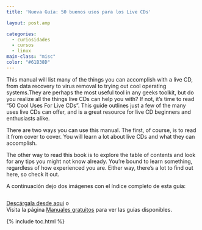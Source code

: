 ```yaml
---
title: 'Nueva Guía: 50 buenos usos para los Live CDs'

layout: post.amp

categories:
  - curiosidades
  - cursos
  - linux
main-class: "misc"
color: "#61B38D"
---
```

<div style="float:left; margin-right:1em;">
<a href="http://elbauldelprogramador.tradepub.com/c/pubRD.mpl?sr=oc&_t=oc:&pc=w_make36/prgm.cgi"><amp-img layout="responsive" style="border:none;" src="https://lh3.googleusercontent.com/-2oT-J7QNkq8/TvJtfku-xJI/AAAAAAAAB8M/lVVURDfYCNY/s613/50_live_cd.jpg" title="50 Uses For Live CDs" alt="50 Uses For Live CDs" /></a>
</div>
<div class="text">
<p>
    This manual will list many of the things you can accomplish with a live CD, from data recovery to virus removal to trying out cool operating systems.They are perhaps the most useful tool in any geeks toolkit, but do you realize all the things live CDs can help you with? If not, it’s time to read “50 Cool Uses For Live CDs”. This guide outlines just a few of the many uses live CDs can offer, and is a great resource for live CD beginners and enthusiasts alike.
  </p>
<p>
    There are two ways you can use this manual. The first, of course, is to read it from cover to cover. You will learn a lot about live CDs and what they can accomplish.
  </p>
<p>
    The other way to read this book is to explore the table of contents and look for any tips you might not know already. You’re bound to learn something, regardless of how experienced you are. Either way, there’s a lot to find out here, so check it out.
  </p>
</div>

A continuación dejo dos imágenes con el índice completo de esta guía:

<div class="separator" style="clear: both; text-align: center;">
<a href="https://4.bp.blogspot.com/-71bmVCfwAo4/Tvs9RmoEo2I/AAAAAAAACAk/7AzIk80icCY/s1600/Screenshot.png" imageanchor="1" style="margin-left:1em; margin-right:1em"><amp-img layout="responsive" border="0" height="400" width="275" src="https://4.bp.blogspot.com/-71bmVCfwAo4/Tvs9RmoEo2I/AAAAAAAACAk/7AzIk80icCY/s400/Screenshot.png" /></a>
</div>
<div class="separator" style="clear: both; text-align: center;">
<a href="https://4.bp.blogspot.com/-ojoUiWkQ85Y/Tvs9R54XInI/AAAAAAAACAs/e0nf9bqsQNI/s1600/Screenshot-2.png" imageanchor="1" style="margin-left:1em; margin-right:1em"><amp-img layout="responsive" border="0" height="365" width="400" src="https://4.bp.blogspot.com/-ojoUiWkQ85Y/Tvs9R54XInI/AAAAAAAACAs/e0nf9bqsQNI/s400/Screenshot-2.png" /></a>
</div>

[Descárgala desde aqui][1] o  
Visita la página [Manuales gratuitos][2] para ver las guías disponibles.



 [1]: http://elbauldelprogramador.tradepub.com/c/pubRD.mpl?sr=oc&_t=oc:&pc;=w_make36/prgm.cgi
 [2]: http://bashyc.blogspot.com/p/guias-gratuitas.html

{% include toc.html %}
